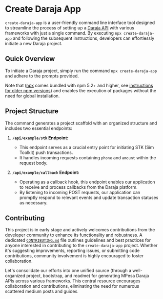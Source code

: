 # Create Daraja App

`create-daraja-app` is a user-friendly command line interface tool designed to streamline the process of setting up a [Daraja API](https://developer.safaricom.co.ke/APIs) with various frameworks with just a single command. By executing `npx create-daraja-app` and following the subsequent instructions, developers can effortlessly initiate a new Daraja project.

## Quick Overview

To initiate a Daraja project, simply run the command `npx create-daraja-app` and adhere to the prompts provided.

Note that ([npx](https://medium.com/@maybekatz/introducing-npx-an-npm-package-runner-55f7d4bd282b) comes bundled with npm 5.2+ and higher, see [instructions for older npm versions](https://gist.github.com/gaearon/4064d3c23a77c74a3614c498a8bb1c5f)) and enables the execution of packages without the need for global installation.

## Project Structure

The command generates a project scaffold with an organized structure and includes two essential endpoints:

1. **`/api/example/stk` Endpoint:**

    - This endpoint serves as a crucial entry point for initiating STK (Sim Toolkit) push transactions.
    - It handles incoming requests containing `phone` and `amount` within the request body.

2. **`/api/example/callback` Endpoint:**

    - Operating as a callback hook, this endpoint enables our application to receive and process callbacks from the Daraja platform.
    - By listening to incoming POST requests, our application can promptly respond to relevant events and update transaction statuses as necessary.

## Contributing

This project is in early stage and actively welcomes contributions from the developer community to enhance its functionality and robustness. A dedicated [`CONTRIBUTING.md`](./CONTRIBUTING.md) file outlines guidelines and best practices for anyone interested in contributing to the `create-daraja-app` project. Whether it's suggesting improvements, reporting issues, or submitting code contributions, community involvement is highly encouraged to foster collaboration.

Let's consolidate our efforts into one unified source (through a well-organized project, bootstrap, and readme) for generating MPesa Daraja APIs across various frameworks. This central resource encourages collaboration and contributions, eliminating the need for numerous scattered medium posts and guides.
